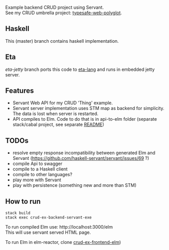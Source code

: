 Example backend CRUD project using Servant.  
See my CRUD umbrella project:  [typesafe-web-polyglot](https://github.com/rpeszek/typesafe-web-polyglot.git).

## Haskell
This (master) branch contains haskell implementation. 

## Eta 
_eta-jetty_ branch ports this code to [eta-lang](http://eta-lang.org/) and runs in embedded jetty server.

## Features    
* Servant Web API for my CRUD 'Thing' example. 
* Servant server implementation uses STM map as backend for simplicity. The data is lost 
when server is restarted.
* API compiles to Elm. Code to do that is in api-to-elm folder (separate stack/cabal project, see separate [ README](api-to-elm/README.md)) 

## TODOs 
* resolve empty response incompatibility between generated Elm and Servant (https://github.com/haskell-servant/servant/issues/69 ?)
* compile Api to swagger
* compile to a Haskell client 
* compile to other languages?
* play more with Servant
* play with persistence (something new and more than STM)

## How to run  
```
stack build 
stack exec crud-ex-backend-servant-exe
```
To run compiled Elm use: http://localhost:3000/elm  
This will use servant served HTML page.

To run Elm in elm-reactor, clone [crud-ex-frontend-elm](https://github.com/rpeszek/crud-ex-frontend-elm.git)) 
